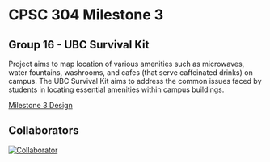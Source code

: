 # CPSC 304 Milestone 3

## Group 16 - UBC Survival Kit

Project aims to map location of various amenities such as microwaves, water fountains, washrooms, and cafes (that serve caffeinated drinks) on campus. The UBC Survival Kit aims to address the common issues faced by students in locating essential amenities within campus buildings.

[Milestone 3 Design](milestones/Milestone_3_Design.pdf)

## Collaborators

<a name="collaborators"></a>
[![Collaborator](https://img.shields.io/badge/collaborator-3-blue.svg)](https://github.com/Anica1004)
